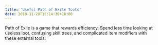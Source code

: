 ```yaml
---
title: 'Useful Path of Exile Tools'
date: 2018-11-28T15:14:39+10:00
---
```


Path of Exile is a game that rewards efficiency. Spend less time looking at useless loot, confusing skill trees, and complicated item modifiers with these external tools.
